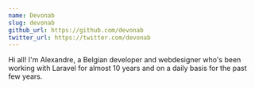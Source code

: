 ```yaml
---
name: Devonab
slug: devonab
github_url: https://github.com/devonab
twitter_url: https://twitter.com/devonab
---
```


Hi all! I'm Alexandre, a Belgian developer and webdesigner who's been working with Laravel for almost 10 years and on a daily basis for the past few years.
